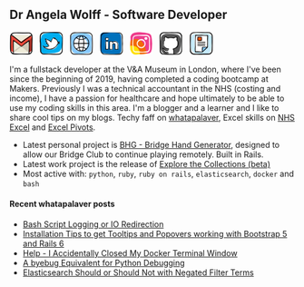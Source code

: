 ## Dr Angela Wolff - Software Developer


<a href="mailto:whatapalaver@hey.com"><img height="40" src="/images/iconfinder_social-media_gmail_1873613.png"></a>&nbsp;&nbsp;
<a href="https://twitter.com/DoctorMoxie"><img height="40" src="/images/iconfinder_social-media_twitter_sm.png"></a>&nbsp;&nbsp;
<a href="https://whatapalaver.co.uk"><img height="40" src="/images/iconfinder_social-media_web_1873909.png"></a>&nbsp;&nbsp;
<a href="https://www.linkedin.com/in/angelwolff"><img height="40" src="/images/iconfinder_social-media_linkedin_1727490.png"></a>&nbsp;&nbsp;
<a href="https://instagram/whatapalaver_codes"><img height="40" src="/images/iconfinder_social-media_instagram_1543322.png"></a>&nbsp;&nbsp;
<a href="https://github.com/Whatapalaver"><img height="40" src="/images/iconfinder_social-media_GitHub_1872635.png"></a>&nbsp;&nbsp;
<a href="https://github.com/Whatapalaver/CV/blob/master/README.md"><img height="40" src="/images/iconfinder_social-media_CV_4206650.png"></a>


I'm a fullstack developer at the V&A Museum in London, where I've been since the beginning of 2019, having completed a coding bootcamp at Makers. Previously I was a technical accountant in the NHS (costing and income), I have a passion for healthcare and hope ultimately to be able to use my coding skills in this area. I'm a blogger and a learner and I like to share cool tips on my blogs. Techy faff on [whatapalaver](https://whatapalaver.co.uk/), Excel skills on [NHS Excel](http://nhsexcel.com/) and [Excel Pivots](http://excelpivots.com/).

- Latest personal project is [BHG - Bridge Hand Generator](http://www.remotebridge.co.uk), designed to allow our Bridge Club to continue playing remotely. Built in Rails.
- Latest work project is the release of [Explore the Collections (beta)](https://www.vam.ac.uk/blog/digital/announcing-explore-the-collections)
- Most active with: `python`, `ruby`, `ruby on rails`, `elasticsearch`, `docker` and `bash`

#### Recent whatapalaver posts
<!-- BLOG-POST-LIST:START -->
- [Bash Script Logging or IO Redirection](https://whatapalaver.co.uk/bash-logging)
- [Installation Tips to get Tooltips and Popovers working with Bootstrap 5 and Rails 6](https://whatapalaver.co.uk/bootstrap-5-rails-6)
- [Help - I Accidentally Closed My Docker Terminal Window](https://whatapalaver.co.uk/closed-my-docker-terminal)
- [A byebug Equivalent for Python Debugging](https://whatapalaver.co.uk/byebug-for-python)
- [Elasticsearch Should or Should Not with Negated Filter Terms](https://whatapalaver.co.uk/elasticsearch-should-or-should-not)
<!-- BLOG-POST-LIST:END -->

